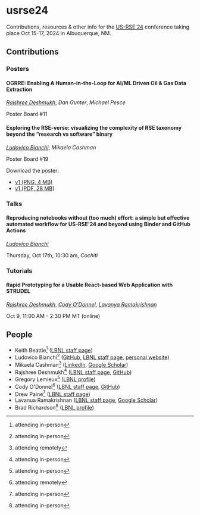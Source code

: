 # usrse24
Contributions, resources &amp; other info for the [US-RSE'24](https://us-rse.org/usrse24/) conference taking place Oct 15-17, 2024 in Albuquerque, NM.

## Contributions

### Posters

#### OGRRE: Enabling A Human-in-the-Loop for AI/ML Driven Oil & Gas Data Extraction
_<ins>Rajshree Deshmukh</ins>_, _Dan Gunter_, _Michael Pesce_

Poster Board #11

#### Exploring the RSE-verse: visualizing the complexity of RSE taxonomy beyond the “research vs software” binary

_<ins>Ludovico Bianchi</ins>_, _Mikaela Cashman_

Poster Board #19

Download the poster:

- [v1 (PNG, 4 MB)](https://drive.google.com/file/d/1tzYG2K42sjFY9xolLa0dH1oIwKF1_iM_/view?usp=sharing)
- [v1 (PDF, 28 MB)](https://drive.google.com/file/d/1aYTJKfSF8r3GYfpem_H3EkaUyHdJ39tJ/view?usp=sharing)

### Talks

#### Reproducing notebooks without (too much) effort: a simple but effective automated workflow for US-RSE’24 and beyond using Binder and GitHub Actions

_<ins>Ludovico Bianchi</ins>_

Thursday, Oct 17th, 10:30 am, _Cochiti_

### Tutorials

#### Rapid Prototyping for a Usable React-based Web Application with STRUDEL

_<ins>Rajshree Deshmukh</ins>_, _<ins>Cody O'Donnel</ins>_, _<ins>Lavanya Ramakrishnan</ins>_

Oct 9, 11:00 AM - 2:30 PM MT (online)

## People

- Keith Beattie[^1] ([LBNL staff page](https://crd.lbl.gov/divisions/scidata/sustainable-software-engineering/staff/keith-beattie/))
- Ludovico Bianchi[^1] ([GitHub](https://github.com/lbianchi-lbl), [LBNL staff page](https://go.lbl.gov/lbianchi), [personal website](https://ludob.com/contact))
- Mikaela Cashman[^2] ([LinkedIn](https://www.linkedin.com/in/mikaela-cashman-29192588/), [Google Scholar](https://scholar.google.com/citations?hl=en&user=RmtLy-QAAAAJ))
- Rajshree Deshmukh[^1] ([LBNL staff page](https://crd.lbl.gov/divisions/scidata/uds/staff/rajshree-deshmukh/), [GitHub](https://github.com/Rjdesh))
- Gregory Lemieux[^1] ([LBNL profile](https://profiles.lbl.gov/40594-gregory-lemieux))
- Cody O'Donnel[^2] ([LBNL staff page](https://crd.lbl.gov/divisions/scidata/uds/staff/cody-odonnell/), [GitHub](https://github.com/codytodonnell))
- Drew Paine[^1] ([LBNL staff page](https://crd.lbl.gov/divisions/scidata/uds/staff/pained/))
- Lavanua Ramakrishnan ([LBNL staff page](https://crd.lbl.gov/divisions/scidata/about-scidata/office-of-the-director/lavanya-ramakrishnan/), [Google Scholar](https://scholar.google.com/citations?user=D1O_eM4AAAAJ&hl=en))
- Brad Richardson[^1] ([LBNL profile](https://profiles.lbl.gov/372936-bradley-richardson))

[^1]: attending in-person
[^2]: attending remotely
